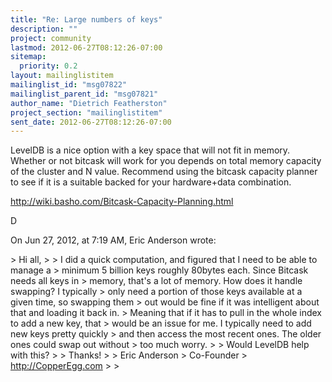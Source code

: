 ```yaml
---
title: "Re: Large numbers of keys"
description: ""
project: community
lastmod: 2012-06-27T08:12:26-07:00
sitemap:
  priority: 0.2
layout: mailinglistitem
mailinglist_id: "msg07822"
mailinglist_parent_id: "msg07821"
author_name: "Dietrich Featherston"
project_section: "mailinglistitem"
sent_date: 2012-06-27T08:12:26-07:00
---
```



LevelDB is a nice option with a key space that will not fit in memory. Whether 
or not bitcask will work for you depends on total memory capacity of the 
cluster and N value. Recommend using the bitcask capacity planner to see if it 
is a suitable backed for your hardware+data combination.

http://wiki.basho.com/Bitcask-Capacity-Planning.html

D

On Jun 27, 2012, at 7:19 AM, Eric Anderson  wrote:

&gt; Hi all,
&gt; 
&gt; I did a quick computation, and figured that I need to be able to manage a 
&gt; minimum 5 billion keys roughly 80bytes each. Since Bitcask needs all keys in 
&gt; memory, that's a lot of memory. How does it handle swapping? I typically 
&gt; only need a portion of those keys available at a given time, so swapping them 
&gt; out would be fine if it was intelligent about that and loading it back in. 
&gt; Meaning that if it has to pull in the whole index to add a new key, that 
&gt; would be an issue for me. I typically need to add new keys pretty quickly 
&gt; and then access the most recent ones. The older ones could swap out without 
&gt; too much worry.
&gt; 
&gt; Would LevelDB help with this?
&gt; 
&gt; Thanks!
&gt; 
&gt; Eric Anderson
&gt; Co-Founder
&gt; http://CopperEgg.com
&gt; 
&gt; 
